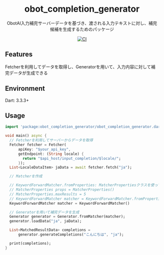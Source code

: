 <h1 align="center">
  obot_completion_generator
</h1>

<p align="center">
ObotAI入力補完サーバーデータを基づき、渡される入力テキストに対し、補完候補を生成するためのパッケージ
</p>

<div align="center">

[![CI](https://github.com/obot-ai/obot-completion-generator-dart/actions/workflows/CI.yaml/badge.svg?branch=main)](https://github.com/obot-ai/obot-completion-generator-dart/actions/workflows/CI.yaml)

</div>


## Features

Fetcherを利用してデータを取得し、Generatorを用いて、入力内容に対して補完データが生成できる

## Environment

Dart: 3.3.3+

## Usage

```dart
import 'package:obot_completion_generator/obot_completion_generator.dart';

void main() async {
  // Fetcherを利用してサーバーからデータを取得
  Fetcher fetcher = Fetcher(
      apiKey: "$your_api_key",
      getEndpoint: (String locale) {
        return "$api_host/input_completion/$locale/";
      });
  List<LocaleDataItem> jaData = await fetcher.fetch("ja");

  // Matcherを作成

  // KeywordForwardMatcher.fromProperties: MatcherPropertiesクラスを使って動的に値を設定することもできます
  // MatcherProperties props = MatcherProperties()
  // MatcherProperties.maxResults = 5
  // KeywordForwardMatcher matcher = KeywordForwardMatcher.fromProperties()
  KeywordForwardMatcher matcher = KeywordForwardMatcher()

  // Generatorを用いて補完データを生成
  Generator generator = Generator.fromMatcher(matcher);
  generator.loadData("ja", jaData);

  List<MatchedResultData> completions =
      generator.generateCompletions("こんにちは", "ja");

  print(completions);
}
```
